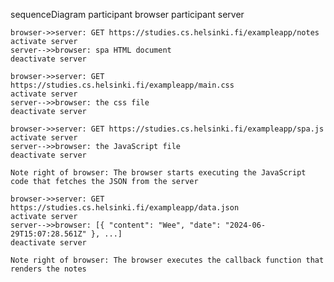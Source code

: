 sequenceDiagram
    participant browser
    participant server

    browser->>server: GET https://studies.cs.helsinki.fi/exampleapp/notes
    activate server
    server-->>browser: spa HTML document
    deactivate server

    browser->>server: GET https://studies.cs.helsinki.fi/exampleapp/main.css
    activate server
    server-->>browser: the css file
    deactivate server

    browser->>server: GET https://studies.cs.helsinki.fi/exampleapp/spa.js
    activate server
    server-->>browser: the JavaScript file
    deactivate server

    Note right of browser: The browser starts executing the JavaScript code that fetches the JSON from the server

    browser->>server: GET https://studies.cs.helsinki.fi/exampleapp/data.json
    activate server
    server-->>browser: [{ "content": "Wee", "date": "2024-06-29T15:07:28.561Z" }, ...]
    deactivate server

    Note right of browser: The browser executes the callback function that renders the notes